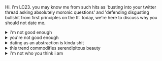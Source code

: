 Hi. i'm LC23. you may know me from such hits as 'busting into your
twitter thread asking absolutely moronic questions' and 'defending
disgusting bullshit from first principles on the tl'. today, we're 
here to discuss why you should not date me.

<details><summary> i'm not good enough </summary>
<!-- reminder comment -->
i snort when i laugh sometimes. i have an abhorent pile of vices.
i enjoy sexual deviance. i have droll blueish politics. i'm an unapologetic
wagie and i'm mostly fine with that. i'm a 7 out of 10 in golden hour light
if i've shaved recently and you like androgyny. i'm less than 6 foot but still
a top. i'll probably want you to do stupid shit like 'smoke weed on a hill'
as a date bc spending money is overrated. i'm 'pan poly and partnered', but,
not the cool kind with a nesting partner. i'm a parent and my kid will always
come before you. my job will also often come before you, bc it supports my 
kid.
</details>
<!-- reminder comment -->

<details><summary> you're not good enough </summary>
<!-- reminder comment -->

you're some twitter random. you don't know anything about me. i have no 
reason to differentiate you from anyone else on here. you don't live near
my undisclosed location. you still think you can find The One. you have
mid taste in music. you dance in a societally prescribed way rather than
from the gut. you're susceptible to trends like 'browsing date me pages'.
</details>
<!-- reminder comment -->

<details><summary> dating as an abstraction is kinda shit </summary>
<!-- reminder comment -->

if you want to hang out, but keep sex on the table, just say that. if you 
need to build a life with someone, i'm probably not the one unless you're 
tryna build a really weird life and only base a small part of it on your 
'other'. beyond that, dating is just an attempt to force structure and markets
onto 'people meeting people'. if you wanna fall for someone over the internet,
they don't need to roll out the red carpet for you. you can just do that.
</details>
<!-- reminder comment -->

<details><summary> this trend commodifies serendipitous beauty </summary>
<!-- reminder comment -->

this whole date me page thing is cute when a few people do it, and stems from
people saying 'twitter' when asked 'what dating apps do you use'. but, twitter
dating was never predicated on format. quite the contrary, it was usually an 
emergent property of two (or more) wierdos being -so fucking wierd- at each
other online that there was little option but for them to date. if you feel 
like that about someone's profile, tell them, you fucking pussy. if not, don't 
force it. it carves out all the grace of the thing.
</details>
<!-- reminder comment -->

<details><summary> i'm not who you think i am </summary>
<!-- reminder comment -->

no one is, online. this account is as naked as i know how to anonymously be 
but it's still far from who i am. this date me page, were i to take it 
seriously, would be even further from who i am.


if you insist on trying to know if we should be intimate via the internet,
you're gonna have to go harder than this. listen to some streams. reply guy.
dm if you're brave (discord in bio, i think, if that's preferable). i'm not
hard to reach, and probably flattered by your (genuine) interest.

but pandering for it feels bad, so, here's this thing.
</details>
<!-- reminder comment -->
